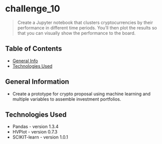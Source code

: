 # challenge_10
> Create a Jupyter notebook that clusters cryptocurrencies by their performance in different time periods. You’ll then plot the results so that you can visually show the performance to the board.


## Table of Contents
* [General Info](#general-information)
* [Technologies Used](#technologies-used)



## General Information
- Create a prototype for crypto proposal using machine learning and multiple variables to assemble investment portfolios. 



## Technologies Used
- Pandas - version 1.3.4
- HVPlot - version 0.7.3
- SCIKIT-learn - version 1.0.1


